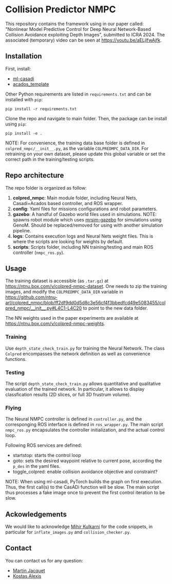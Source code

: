 # Collision Predictor NMPC

This repository contains the framework using in our paper called: "Nonlinear Model Predictive Control for Deep Neural Network-Based
Collision Avoidance exploiting Depth Images", submitted to ICRA 2024.
The associated (temporary) video can be seen at https://youtu.be/aELjlfwAjfk.


## Installation

First, install:

* [ml-casadi](https://github.com/TUM-AAS/ml-casadi)
* [acados_template](https://github.com/acados/acados)

Other Python requirements are listed in `requirements.txt` and can be installed with `pip`:
```
pip install -r requirements.txt
```

Clone the repo and navigate to main folder. Then, the package can be install using `pip`:
```
pip install -e .
```

NOTE: For convenience, the training data base folder is defined in `colpred_nmpc/__init__.py`, as the variable `COLPREDMPC_DATA_DIR`.
For retraining on your own dataset, please update this global variable or set the correct path in the training/testing scripts.


## Repo architecture

The repo folder is organized as follow:

1. **colpred_nmpc**: Main module folder, including Neural Nets, Casadi+Acados based controller, and ROS wrapper.
1. **config**: Yaml files for missions configurations and robot parameters.
1. **gazebo**: A handful of Gazebo world files used in simulations. NOTE: spawns robot module which uses [mrsim-gazebo](https://git.openrobots.org/projects/mrsim-gazebo) for simulations using GenoM. Should be replaced/removed for using with another simulation pipeline.
1. **logs**: Contains execution logs and Neural Nets weight files. This is where the scripts are looking for weights by default.
1. **scripts**: Scripts folder, including NN training/testing and main ROS controller (`nmpc_ros.py`).


## Usage

The training dataset is accessible (as `.tar.gz`) at https://ntnu.box.com/v/colpred-nmpc-dataset.
One needs to zip the training images, and modify the `COLPREDMPC_DATA_DIR` variable in https://github.com/ntnu-arl/colpred_nmpc/blob/ff2df9dd0d5d8c3e56cf4f3bbedfcd49e5083455/colpred_nmpc/__init__.py#L4C1-L4C20 to point to the new data folder.

The NN weights used in the paper experiments are available at https://ntnu.box.com/v/colpred-nmpc-weights.

### Training

Use `depth_state_check_train.py` for training the Neural Network.
The class `Colpred` encompasses the network definition as well as convenience functions.

### Testing

The script `depth_state_check_train.py` allows quantitative and qualitative evaluation of the trained network.
In particular, it allows to display classfication results (2D slices, or full 3D frustrum volume).

### Flying

The Neural NMPC controller is defined in `controller.py`, and the corresponging ROS interface is defined in `ros_wrapper.py`.
The main script `nmpc_ros.py` encapsulates the controller initialization, and the actual control loop.

Following ROS services are defined:
* startstop: starts the control loop
* goto: sets the desired waypoint relative to current pose, according the `p_des` in the yaml files.
* toggle_colpred: enable collision avoidance objective and constraint?

NOTE: When using ml-casadi, PyTorch builds the graph on first execution. Thus, the first call(s) to the CasADi function will be slow.
The main script thus processes a fake image once to prevent the first control iteration to be slow.


<!-- ## Cite

When using this work in your research, please cite the following publication:

```
@INPROCEEDINGS{jacquet2023cpnmpc,
      author={Martin Jacquet and Kostas Alexis},
      title={Nonlinear Model Predictive Control for Deep Neural Network-Based
      Collision Avoidance exploiting Depth Images},
      year={2023},
      eprint={TODO},
      archivePrefix={arXiv},
      primaryClass={cs.RO}
}
``` -->


## Ackowledgements

We would like to acknowledge [Mihir Kulkarni](mailto:mihir.kulkarni@ntnu.no) for the code snippets, in particular for `inflate_images.py` and `collision_checker.py`.


## Contact

You can contact us for any question:
* [Martin Jacquet](mailto:martin.jacquet@ntnu.no)
* [Kostas Alexis](mailto:konstantinos.alexis@ntnu.no)
